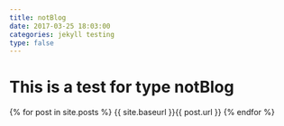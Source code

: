 ```yaml
---
title: notBlog
date: 2017-03-25 18:03:00
categories: jekyll testing
type: false
---
```


# This is a test for type notBlog

{% for post in site.posts %}
  {{ site.baseurl }}{{ post.url }}
{% endfor %}
